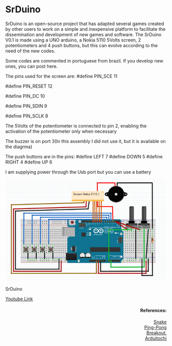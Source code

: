 # SrDuino
SrDuino is an open-source project that has adapted several games created by other users to work on a simple and inexpensive platform to facilitate the dissemination and development of new games and software.
The SrDuino V0.1 is made using a UNO arduino, a Nokia 5110 5Volts screen, 2 potentiometers and 4 push buttons, but this can evolve according to the need of the new codes.

Some codes are commented in portuguese from brazil.
If you develop new ones, you can post here.


The pins used for the screen are:
#define PIN_SCE   11

#define PIN_RESET 12

#define PIN_DC    10

#define PIN_SDIN  9

#define PIN_SCLK  8

The 5Volts of the potentiometer is connected to pin 2, enabling the activation of the potentiometer only when necessary

The buzzer is on port 3(In this assembly I did not use it, but it is available on the diagrma)

The push buttons are in the pins: 
#define LEFT 7
#define DOWN 5
#define RIGHT 4
#define UP 6

I am supplying power through the Usb port but you can use a battery
<div class="imagemMateria imgC">
    <img width="" height="" title="SrDuino" alt="SrDuino"
         src="https://github.com/gsrbr/SrDuino/blob/master/Code/SrDuino.png"/>
    <p>SrDuino</p>
</div>
<div>
<a href="https://youtu.be/0iB6k_Yhais">Youtube Link</a>
<div>
<h4 align="right">References:</h4>
<p align="right" >
    <a target="_blank" href="http://blog.filipeflop.com/arduino/jogue-snake-com-arduino.html">Snake</a><br/>
    <a target="_blank" href="http://facacomarduino.info/projeto-37-jogo-do-ping-pong-com.html">Ping-Pong</a><br>
    <a target="_blank" href="http://dqsoft.blogspot.com.br/2012/01/display-grafico-nokia-5110-parte-6.html">Breakout.</a><br>
    <a target="_blank" href="https://gitlab.com/JKANetwork/arduitochi">Arduitochi</a>
</p>
